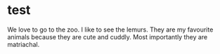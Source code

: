 # test

We love to go to the zoo. I like to see the lemurs. They are my favourite animals because they are cute and cuddly. Most importantly they are matriachal. 
